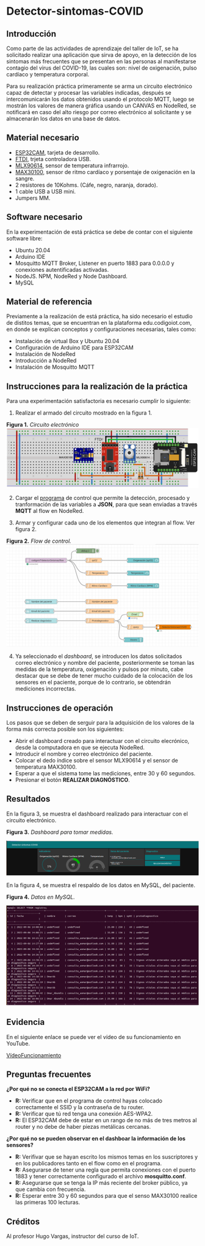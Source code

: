# Detector-sintomas-COVID
## Introducción

Como parte de las actividades de aprendizaje del taller de IoT, se ha solicitado realizar una aplicación que sirva de apoyo, en la detección de los sintomas más frecuentes que se presentan en las personas al manifestarse contagio del virus del COVID-19, las cuales son: nivel de oxigenación, pulso cardíaco y temperatura corporal.

Para su realización práctica primeramente se arma un circuito electrónico capaz de detectar y procesar las variables indicadas, después se intercomunicarán los datos obtenidos usando el protocolo MQTT, luego se mostrán los valores de manera gráfica usando un CANVAS en NodeRed, se notificará en caso del alto riesgo por correo electrónico al solicitante y se almacenarán los datos en una base de datos.

## Material necesario

- [ESP32CAM](https://docs.ai-thinker.com/en/esp32-cam), tarjeta de desarrollo.
- [FTDI](https://microcontrollerslab.com/ftdi-usb-to-serial-converter-cable-use-linux-windows/), trjeta controladora USB.
- [MLX90614](https://www.sparkfun.com/datasheets/Sensors/Temperature/MLX90614_rev001.pdf), sensor de temperatura infrarrojo.
- [MAX30100](https://datasheets.maximintegrated.com/en/ds/MAX30100.pdf), sensor de ritmo cardíaco y porsentaje de oxigenación en la sangre.
- 2 resistores de 10Kohms. (Cáfe, negro, naranja, dorado).
- 1 cable USB a USB mini.
- Jumpers MM.

## Software necesario

En la experimentación de está práctica se debe de contar con el siguiente software libre:

- Ubuntu 20.04
- Arduino IDE
- Mosquitto MQTT Broker, Listener en puerto 1883 para 0.0.0.0 y conexiones autentificadas activadas.
- NodeJS. NPM, NodeRed y Node Dashboard.
- MySQL

## Material de referencia

Previamente a la realización de está práctica, ha sido necesario el estudio de distitos temas, que se encuentran en la plataforma edu.codigoiot.com, en donde se explican conceptos y configuraciones necesarias, tales como:

- Instalación de virtual Box y Ubuntu 20.04
- Configuración de Arduino IDE para ESP32CAM
- Instalación de NodeRed
- Introducción a NodeRed
- Instalación de Mosquitto MQTT

## Instrucciones para la realización de la práctica

Para una experimentación satisfactoria es necesario cumplir lo siguiente:

1. Realizar el armado del circuito mostrado en la figura 1.

**Figura 1.** *Circuito electrónico*
![](https://github.com/OmarAbundis/Detector-sintomas-COVID/blob/main/Figuras/CTO_ESP32CAM_FTDI_MAX30100_MLX90614.png)

2. Cargar el [programa](https://github.com/OmarAbundis/Detector-sintomas-COVID/blob/main/ESP32CAM/ESPCAM-MQTT-MLX90614-MAX30100-JSON/ESPCAM-MQTT-MLX90614-MAX30100-JSON.ino) de control que permite la detección, procesado y tranformación de las variables a **JSON**, para que sean enviadas a través **MQTT** al flow en NodeRed.

3. Armar y configurar cada uno de los elementos que integran al flow. Ver figura 2.

**Figura 2.** *Flow de control.*
![](https://github.com/OmarAbundis/Detector-sintomas-COVID/blob/main/Figuras/Flow%20Detector%20sintomas%20COVID.PNG)

4. Ya seleccionado el *dashboard*, se introducen los datos solicitados correo electrónico y nombre del paciente, posteriormente se toman las medidas de la temperatura, oxigenación y pulsos por minuto, cabe destacar que se debe de tener mucho cuidado de la colocación de los sensores en el paciente, porque de lo contrario, se obtendrán mediciones incorrectas.

## Instrucciones de operación

Los pasos que se deben de serguir para la adquisición de los valores de la forma más correcta posible son los siguientes:

- Abrir el dashboard creado para interactuar con el circuito elecrónico, desde la computadora en que se ejecuta NodeRed.
- Introducir el nombre y correo electrónico del paciente.
- Colocar el dedo índice sobre el sensor MLX90614 y el sensor de temperatura MAX30100.
- Esperar a que el sistema tome las mediciones, entre 30 y 60 segundos.
- Presionar el botón **REALIZAR DIAGNÓSTICO**.


## Resultados

En la figura 3, se muestra el dashboard realizado para interactuar con el circuito electrónico.

**Figura 3.** *Dashboard para tomar medidas.*

![](https://github.com/OmarAbundis/Detector-sintomas-COVID/blob/main/Figuras/Dashboard.PNG)

En la figura 4, se muestra el respaldo de los datos en MySQL, del paciente.

**Figura 4.** *Datos en MySQL.*

![](https://github.com/OmarAbundis/Detector-sintomas-COVID/blob/main/Figuras/SELECT%20FROM%20registro.PNG)


## Evidencia

En el siguiente enlace se puede ver el vídeo de su funcionamiento en YouTube.

[VídeoFuncionamiento](https://www.youtube.com/watch?v=XByQTHOrInk)


## Preguntas frecuentes

**¿Por qué no se conecta el ESP32CAM a la red por WiFi?**
 - **R:** Verificar que en el programa de control hayas colocado correctamente el SSID y la contraseña de tu router.
 - **R:** Verificar que tú red tenga una conexión AES-WPA2.
 - **R:** El ESP32CAM debe de estar en un rango de no más de tres metros al router y no debe de haber piezas metálicas cercanas.

**¿Por qué no se pueden observar en el dashboar la información de los sensores?**

  - **R:** Verifivar que se hayan escrito los mismos temas en los suscriptores y en los publicadores tanto en el flow como en el programa.
  - **R:** Asegurarse de tener una regla que permita conexiones con el puerto 1883 y tener correctamente configurado el archivo **mosquitto.conf**.
  - **R:** Asegurarse que se tenga la IP más reciente del broker público, ya que cambia con frecuencia.
  - **R:** Esperar entre 30 y 60 segundos para que el senso MAX30100 realice las primeras 100 lecturas.

## Créditos

Al profesor Hugo Vargas, instructor del curso de IoT.
